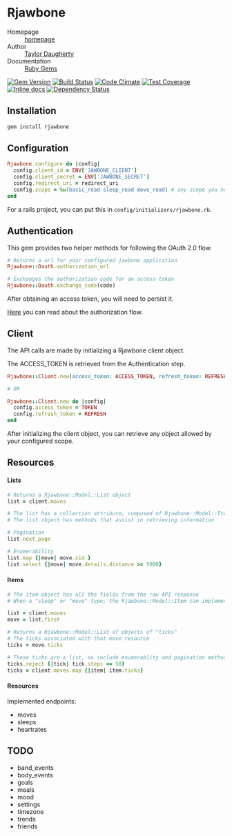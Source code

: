 # Rjawbone

<dl>
  <dt>Homepage</dt><dd><a href="#">homepage</a></dd>
  <dt>Author</dt><dd><a href="">Taylor Daugherty</a></dd>
  <dt>Documentation</dt><dd><a href="#">Ruby Gems</a></dd>
</dl>

[![Gem Version](https://badge.fury.io/rb/rjawbone.svg)](https://badge.fury.io/rb/rjawbone)
[![Build Status](https://travis-ci.org/tylrd/rjawbone.svg?branch=master)](https://travis-ci.org/tylrd/rjawbone)
[![Code Climate](https://codeclimate.com/github/tylrd/rjawbone/badges/gpa.svg)](https://codeclimate.com/github/tylrd/rjawbone)
[![Test Coverage](https://codeclimate.com/github/tylrd/rjawbone/badges/coverage.svg)](https://codeclimate.com/github/tylrd/rjawbone/coverage)
[![Inline docs](http://inch-ci.org/github/tylrd/rjawbone.svg?branch=master)](http://inch-ci.org/github/tylrd/rjawbone)
[![Dependency Status](https://gemnasium.com/tylrd/rjawbone.svg)](https://gemnasium.com/tylrd/rjawbone)

## Installation

```ruby
gem install rjawbone
```


## Configuration

```ruby
Rjawbone.configure do |config|
  config.client_id = ENV['JAWBONE_CLIENT']
  config.client_secret = ENV['JAWBONE_SECRET']
  config.redirect_uri = redirect_uri
  config.scope = %w(basic_read sleep_read move_read) # any scope you need here
end
```

For a rails project, you can put this in `config/initializers/rjawbone.rb`.


## Authentication

This gem provides two helper methods for following the OAuth 2.0 flow.

```ruby
# Returns a url for your configured jawbone application
Rjawbone::Oauth.authorization_url 

# Exchanges the authorization code for an access token
Rjawbone::Oauth.exchange_code(code)
```

After obtaining an access token, you will need to persist it.

[Here](https://jawbone.com/up/developer/authentication) you can read about the authorization flow.

## Client

The API calls are made by initializing a Rjawbone client object. 

The ACCESS_TOKEN is retrieved from the Authentication step.

```ruby
Rjawbone::Client.new(access_token: ACCESS_TOKEN, refresh_token: REFRESH)

# OR

Rjawbone::Client.new do |config|
  config.access_token = TOKEN
  config.refresh_token = REFRESH
end
```

After initializing the client object, you can retrieve any object allowed by your configured scope.


## Resources

#### Lists

```ruby
# Returns a Rjawbone::Model::List object
list = client.moves

# The list has a collection attribute, composed of Rjawbone::Model::Item objects
# The list object has methods that assist in retrieving information

# Pagination
list.next_page

# Enumerability
list.map {|move| move.xid }
list.select {|move| move.details.distance >= 5000}
```

#### Items

```ruby
# The item object has all the fields from the raw API response
# When a "sleep" or "move" type, the Rjawbone::Model::Item can implement the #ticks method

list = client.moves
move = list.first

# Returns a Rjawbone::Model::List of objects of "ticks"
# The ticks associated with that move resource
ticks = move.ticks

# These ticks are a list, so include enumerablity and pagination methods
ticks.reject {|tick| tick.steps <= 50}
ticks = client.moves.map {|item| item.ticks}
```

#### Resources

Implemented endpoints:
- moves
- sleeps
- heartrates

## TODO

- band_events
- body_events
- goals
- meals
- mood
- settings
- timezone
- trends
- friends


